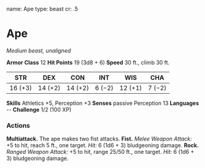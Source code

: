 name: Ape
type: beast
cr: .5

# Ape
_Medium beast, unaligned_

**Armor Class** 12
**Hit Points** 19 (3d8 + 6)
**Speed** 30 ft., climb 30 ft.

| STR     | DEX     | CON     | INT     | WIS     | CHA     |
|---------|---------|---------|---------|---------|---------|
| 16 (+3) | 14 (+2) | 14 (+2) | 6 (−2)  | 12 (+1) | 7 (−2)  |

**Skills** Athletics +5, Perception +3
**Senses** passive Perception 13
**Languages** --
**Challenge** 1/2 (100 XP)

### Actions
**Multiattack.** The ape makes two fist attacks.
**Fist.** _Melee Weapon Attack:_ +5 to hit, reach 5 ft., one target. _Hit:_ 6 (1d6 + 3) bludgeoning damage.
**Rock.** _Ranged Weapon Attack:_ +5 to hit, range 25/50 ft., one target. _Hit:_ 6 (1d6 + 3) bludgeoning damage.
